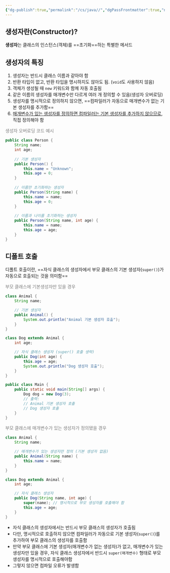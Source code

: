 ```yaml
---
{"dg-publish":true,"permalink":"/cs/java//","dgPassFrontmatter":true,"noteIcon":"","created":"2024-10-28T02:41:14.592+09:00","updated":"2024-10-28T04:30:14.825+09:00"}
---
```


## 생성자란(Constructor)?
**생성자**는 클래스의 인스턴스(객체)를 ==초기화==하는 특별한 메서드

## 생성자의 특징
1. 생성자는 반드시 클래스 이름과 같아야 함
2. 반환 타입이 없고, 반환 타입을 명시하지도 않아도 됨. (`void`도 사용하지 않음)
3. 객체가 생성될 때 `new` 키워드와 함께 자동 호출됨
4. 같은 이름의 생성자를 매개변수만 다르게 여러 개 정의할 수 있음(생성자 오버로딩)
5. 생성자를 명시적으로 정의하지 않으면, ==컴파일러가 자동으로 매개변수가 없는 기본 생성자를 추가함==
6. <u>매개변수가 있는 생성자를 정의하면 컴파일러는 기본 생성자를 추가하지 않으므로</u>,  직접 정의해야 함


<font color="#7f7f7f">생성자 오버로딩 코드 예시</font>
```java
public class Person {
    String name;
    int age;
    
    // 기본 생성자
    public Person() {
        this.name = "Unknown";
        this.age = 0;
    }
    
    // 이름만 초기화하는 생성자
    public Person(String name) {
        this.name = name;
        this.age = 0;
    }
    
    // 이름과 나이를 초기화하는 생성자
    public Person(String name, int age) {
        this.name = name;
        this.age = age;
    }
}

```


## 디폴트 호출
디폴트 호출이란, ==자식 클래스의 생성자에서 부모 클래스의 기본 생성자(`super()`)가 자동으로 호출되는 것을 의미함==

<font color="#7f7f7f">부모 클래스에 기본생성자만 있을 경우</font>
```java
class Animal {
    String name;

    // 기본 생성자
    public Animal() {
        System.out.println("Animal 기본 생성자 호출");
    }
}

class Dog extends Animal {
    int age;

    // 자식 클래스 생성자 (super() 호출 생략)
    public Dog(int age) {
        this.age = age;
        System.out.println("Dog 생성자 호출");
    }
}

```

```java
public class Main {
    public static void main(String[] args) {
        Dog dog = new Dog(3);
        // 출력:
        // Animal 기본 생성자 호출
        // Dog 생성자 호출
    }
}
```


<font color="#7f7f7f">부모 클래스에 매개변수가 있는 생성자가 정의됐을 경우</font>
```java
class Animal {
    String name;

    // 매개변수가 있는 생성자만 정의 (기본 생성자 없음)
    public Animal(String name) {
        this.name = name;
    }
}

class Dog extends Animal {
    int age;

    // 자식 클래스 생성자
    public Dog(String name, int age) {
        super(name); // 명시적으로 부모 생성자를 호출해야 함
        this.age = age;
    }
}

```

- 자식 클래스의 생성자에서는 반드시 부모 클래스의 생성자가 호출됨
- 다만, 명시적으로 호출하지 않으면 컴파일러가 자동으로 기본 생성자(`super()`)를 추가하여 부모 클래스의 생성자를 호출함
- 만약 부모 클래스에 기본 생성자(매개변수가 없는 생성자)가 없고, 매개변수가 있는 생성자만 있을 경우, 자식 클래스 생성자에서 반드시 `super(매개변수)` 형태로 부모 생성자를 명시적으로 호출해야함
- 그렇지 않으면 컴파일 오류가 발생함